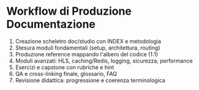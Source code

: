 # Workflow di Produzione Documentazione

1. Creazione scheletro doc/studio con INDEX e metodologia
2. Stesura moduli fondamentali (setup, architettura, routing)
3. Produzione reference mappando l'albero del codice (1:1)
4. Moduli avanzati: HLS, caching/Redis, logging, sicurezza, performance
5. Esercizi e capstone con rubriche e hint
6. QA e cross-linking finale, glossario, FAQ
7. Revisione didattica: progressione e coerenza terminologica
